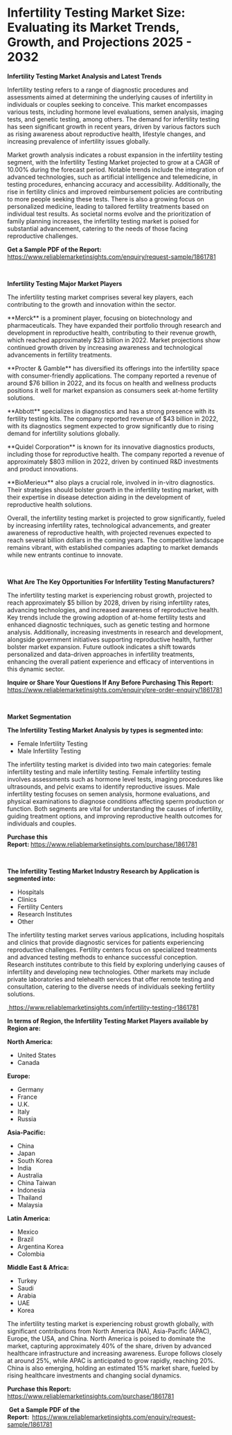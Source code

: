 <p><h1>Infertility Testing Market Size: Evaluating its Market Trends, Growth, and Projections 2025 - 2032</h1></p><p><strong>Infertility Testing Market Analysis and Latest Trends</strong></p>
<p><p>Infertility testing refers to a range of diagnostic procedures and assessments aimed at determining the underlying causes of infertility in individuals or couples seeking to conceive. This market encompasses various tests, including hormone level evaluations, semen analysis, imaging tests, and genetic testing, among others. The demand for infertility testing has seen significant growth in recent years, driven by various factors such as rising awareness about reproductive health, lifestyle changes, and increasing prevalence of infertility issues globally.</p><p>Market growth analysis indicates a robust expansion in the infertility testing segment, with the Infertility Testing Market projected to grow at a CAGR of 10.00% during the forecast period. Notable trends include the integration of advanced technologies, such as artificial intelligence and telemedicine, in testing procedures, enhancing accuracy and accessibility. Additionally, the rise in fertility clinics and improved reimbursement policies are contributing to more people seeking these tests. There is also a growing focus on personalized medicine, leading to tailored fertility treatments based on individual test results. As societal norms evolve and the prioritization of family planning increases, the infertility testing market is poised for substantial advancement, catering to the needs of those facing reproductive challenges.</p></p>
<p><strong>Get a Sample PDF of the Report:&nbsp;</strong> <a href="https://www.reliablemarketinsights.com/enquiry/request-sample/1861781?utm_campaign=3556&utm_medium=2&utm_source=Github&utm_content=ia&utm_term=12042025&utm_id=infertility-testing">https://www.reliablemarketinsights.com/enquiry/request-sample/1861781</a></p>
<p>&nbsp;</p>
<p><strong>Infertility Testing Major Market Players</strong></p>
<p><p>The infertility testing market comprises several key players, each contributing to the growth and innovation within the sector. </p><p>**Merck** is a prominent player, focusing on biotechnology and pharmaceuticals. They have expanded their portfolio through research and development in reproductive health, contributing to their revenue growth, which reached approximately $23 billion in 2022. Market projections show continued growth driven by increasing awareness and technological advancements in fertility treatments.</p><p>**Procter & Gamble** has diversified its offerings into the infertility space with consumer-friendly applications. The company reported a revenue of around $76 billion in 2022, and its focus on health and wellness products positions it well for market expansion as consumers seek at-home fertility solutions.</p><p>**Abbott** specializes in diagnostics and has a strong presence with its fertility testing kits. The company reported revenue of $43 billion in 2022, with its diagnostics segment expected to grow significantly due to rising demand for infertility solutions globally.</p><p>**Quidel Corporation** is known for its innovative diagnostics products, including those for reproductive health. The company reported a revenue of approximately $803 million in 2022, driven by continued R&D investments and product innovations.</p><p>**BioMerieux** also plays a crucial role, involved in in-vitro diagnostics. Their strategies should bolster growth in the infertility testing market, with their expertise in disease detection aiding in the development of reproductive health solutions.</p><p>Overall, the infertility testing market is projected to grow significantly, fueled by increasing infertility rates, technological advancements, and greater awareness of reproductive health, with projected revenues expected to reach several billion dollars in the coming years. The competitive landscape remains vibrant, with established companies adapting to market demands while new entrants continue to innovate.</p></p>
<p>&nbsp;</p>
<p><strong>What Are The Key Opportunities For Infertility Testing Manufacturers?</strong></p>
<p><p>The infertility testing market is experiencing robust growth, projected to reach approximately $5 billion by 2028, driven by rising infertility rates, advancing technologies, and increased awareness of reproductive health. Key trends include the growing adoption of at-home fertility tests and enhanced diagnostic techniques, such as genetic testing and hormone analysis. Additionally, increasing investments in research and development, alongside government initiatives supporting reproductive health, further bolster market expansion. Future outlook indicates a shift towards personalized and data-driven approaches in infertility treatments, enhancing the overall patient experience and efficacy of interventions in this dynamic sector.</p></p>
<p><strong>Inquire or Share Your Questions If Any Before Purchasing This Report:</strong> <a href="https://www.reliablemarketinsights.com/enquiry/pre-order-enquiry/1861781?utm_campaign=3556&utm_medium=2&utm_source=Github&utm_content=ia&utm_term=12042025&utm_id=infertility-testing">https://www.reliablemarketinsights.com/enquiry/pre-order-enquiry/1861781</a></p>
<p>&nbsp;</p>
<p><strong>Market Segmentation</strong></p>
<p><strong>The Infertility Testing Market Analysis by types is segmented into:</strong></p>
<p><ul><li>Female Infertility Testing</li><li>Male Infertility Testing</li></ul></p>
<p><p>The infertility testing market is divided into two main categories: female infertility testing and male infertility testing. Female infertility testing involves assessments such as hormone level tests, imaging procedures like ultrasounds, and pelvic exams to identify reproductive issues. Male infertility testing focuses on semen analysis, hormone evaluations, and physical examinations to diagnose conditions affecting sperm production or function. Both segments are vital for understanding the causes of infertility, guiding treatment options, and improving reproductive health outcomes for individuals and couples.</p></p>
<p><strong>Purchase this Report:&nbsp;</strong><a href="https://www.reliablemarketinsights.com/purchase/1861781?utm_campaign=3556&utm_medium=2&utm_source=Github&utm_content=ia&utm_term=12042025&utm_id=infertility-testing">https://www.reliablemarketinsights.com/purchase/1861781</a></p>
<p>&nbsp;</p>
<p><strong>The Infertility Testing Market Industry Research by Application is segmented into:</strong></p>
<p><ul><li>Hospitals</li><li>Clinics</li><li>Fertility Centers</li><li>Research Institutes</li><li>Other</li></ul></p>
<p><p>The infertility testing market serves various applications, including hospitals and clinics that provide diagnostic services for patients experiencing reproductive challenges. Fertility centers focus on specialized treatments and advanced testing methods to enhance successful conception. Research institutes contribute to this field by exploring underlying causes of infertility and developing new technologies. Other markets may include private laboratories and telehealth services that offer remote testing and consultation, catering to the diverse needs of individuals seeking fertility solutions.</p></p>
<p><a href="https://www.reliablemarketinsights.com/infertility-testing-r1861781?utm_campaign=3556&utm_medium=2&utm_source=Github&utm_content=ia&utm_term=12042025&utm_id=infertility-testing">&nbsp;https://www.reliablemarketinsights.com/infertility-testing-r1861781</a></p>
<p><strong>In terms of Region, the Infertility Testing Market Players available by Region are:</strong></p>
<p>
    <p> <strong> North America: </strong>
        <ul>
            <li>United States</li>
            <li>Canada</li>
        </ul>
        </p> 
    <p> <strong> Europe: </strong>
        <ul>
            <li>Germany</li>
            <li>France</li>
            <li>U.K.</li>
            <li>Italy</li>
            <li>Russia</li>
        </ul>
        </p> 
    <p> <strong> Asia-Pacific: </strong>
        <ul>
            <li>China</li>
            <li>Japan</li>
            <li>South Korea</li>
            <li>India</li>
            <li>Australia</li>
            <li>China Taiwan</li>
            <li>Indonesia</li>
            <li>Thailand</li>
            <li>Malaysia</li>
        </ul>
        </p> 
    <p> <strong> Latin America: </strong>
        <ul>
            <li>Mexico</li>
            <li>Brazil</li>
            <li>Argentina Korea</li>
            <li>Colombia</li>
        </ul>
        </p> 
    <p> <strong> Middle East & Africa: </strong>
        <ul>
            <li>Turkey</li>
            <li>Saudi</li>
            <li>Arabia</li>
            <li>UAE</li>
            <li>Korea</li>
        </ul>
    </p>
    </p>
<p><p>The infertility testing market is experiencing robust growth globally, with significant contributions from North America (NA), Asia-Pacific (APAC), Europe, the USA, and China. North America is poised to dominate the market, capturing approximately 40% of the share, driven by advanced healthcare infrastructure and increasing awareness. Europe follows closely at around 25%, while APAC is anticipated to grow rapidly, reaching 20%. China is also emerging, holding an estimated 15% market share, fueled by rising healthcare investments and changing social dynamics.</p></p>
<p><strong>Purchase this Report: </strong><a href="https://www.reliablemarketinsights.com/purchase/1861781?utm_campaign=3556&utm_medium=2&utm_source=Github&utm_content=ia&utm_term=12042025&utm_id=infertility-testing">https://www.reliablemarketinsights.com/purchase/1861781</a></p>
<p>&nbsp;<strong>Get a Sample PDF of the Report:&nbsp;&nbsp;</strong><a href="https://www.reliablemarketinsights.com/enquiry/request-sample/1861781?utm_campaign=3556&utm_medium=2&utm_source=Github&utm_content=ia&utm_term=12042025&utm_id=infertility-testing">https://www.reliablemarketinsights.com/enquiry/request-sample/1861781</a></p>
<p><strong></strong></p>
<p><p></p><p></p><p></p></p>